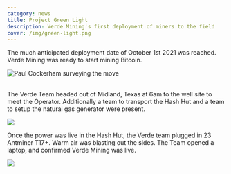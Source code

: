 ```yaml
---
category: news
title: Project Green Light
description: Verde Mining's first deployment of miners to the field
cover: /img/green-light.png
---
```

The much anticipated deployment date of October 1st 2021 was reached. Verde Mining was ready to start mining Bitcoin. 

![Paul Cockerham surveying the move](/img/second-green.png)

\
The Verde Team headed out of Midland, Texas at 6am to the well site to meet the Operator. Additionally a team to transport the Hash Hut and a team to setup the natural gas generator were present.

![](/img/third-green.png)

Once the power was live in the Hash Hut, the Verde team plugged in 23 Antminer T17+. Warm air was blasting out the sides. The Team opened a laptop, and confirmed Verde Mining was live.

![](/img/forth-green.png)